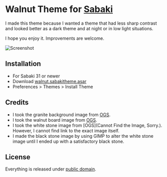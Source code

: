 # Walnut Theme for [Sabaki](http://sabaki.yichuanshen.de/)

I made this theme because I wanted a theme that had less sharp contrast and looked better as a dark theme and at night or in low light situations.

I hope you enjoy it. Improvements are welcome.

![Screenshot](screenshot.png)

## Installation

* For Sabaki 31 or newer
* Download [walnut.sabakitheme.asar](https://github.com/kakakhel/sabaki-walnut-theme/releases)
* Preferences > Themes > Install Theme

## Credits

* I took the granite background image from [OGS](https://github.com/online-go/online-go.com/blob/devel/assets/img/granite.jpg).
* I took the walnut board image from [OGS](https://github.com/online-go/online-go.com/blob/devel/assets/img/black_walnut.jpg).
* I took the white stone image from [OGS](Cannot Find the Image, Sorry.). However, I cannot find link to the exact image itself.
* I made the black stone image by using GIMP to alter the white stone image until I ended up with a satisfactory black stone.

## License

Everything is released under [public domain](http://creativecommons.org/publicdomain/zero/1.0/).